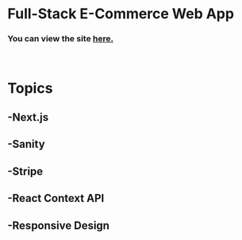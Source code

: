 # Full-Stack E-Commerce Web App

### You can view the site [**here.**]()

<br>

# Topics

## -Next.js

## -Sanity

## -Stripe

## -React Context API

## -Responsive Design
